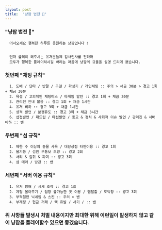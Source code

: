 ```yaml
---
layout: post
title:  "냥팜 법전 🐾"
---
```


###   "냥팜 법전 🐾"

      어서오세요 행복한 하루를 응원하는 냥팜입니다 ! 


      먼저 플레이 해주시는 유저분들께 감사인사를 전하며 
      모두가 행복한 플레이하시길 바라는 마음에 냥팜의 규율을 설명 드리게 됐습니다.


###   첫번째 "채팅 규칙"

      1. 도배 / 단타 / 반말 / 구걸 / 확성기 / 개인채팅 :: 주의 > 채금 30분 > 경고 1회 + 채금 30분 
      2. 욕설 / 고의적인 채팅미스 / 타게임 발언 :: 경고 1회 + 채금 30분
      3. 관리진 안내 불응 :: 경고 1회 + 채금 1시간
      4. 유저 비하 :: 경고 3회 + 채금 1시간
      5. 성적 발언 / 분쟁유도 :: 경고 3회 + 채금 3시간
      6. 섭접발언 / 패드립 / 타섭발언 / 종교 & 정치 & 사회적 이슈 발언 / 관리진 & 서버 비하 :: 밴


###   두번째 "섬 규칙"

      1. 제한 수 이상의 동물 사육 / 대량상점 타인이용 :: 경고 1회
      2. 물기둥 / 섬원 무통보 추방 :: 경고 2회
      3. 서리 & 갈취 & 파괴 :: 경고 3회
      4. 섬 테러 / 방관 :: 밴


###   세번째 "서버 이용 규칙"

      1. 유저 방해 / 시세 조작 :: 경고 1회
      2. 계정 몰아주기 / 입장 불가능한 곳 이용 / 맵탈출 / 도박장 :: 경고 3회
      3. 부적절한 닉네임 & 스킨 :: 주의 > 밴
      4. 부계정 / 현금 거래 / 렉 유발 / 사기 / :: 밴

###   위 사항들 발생시 처벌 내용이지만 최대한 위해 이런일이 발생하지 않고 같이 냥팜을 플레이할수 있으면 좋겠습니다.
